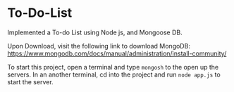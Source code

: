 # To-Do-List
Implemented a To-do List using Node js, and Mongoose DB.

Upon Download, visit the following link to download MongoDB: https://www.mongodb.com/docs/manual/administration/install-community/ 

To start this project, open a terminal and type `mongosh` to the open up the servers. 
In an another terminal, cd into the project and run `node app.js` to start the server. 
